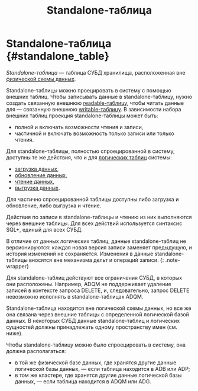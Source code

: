 ﻿---
layout: default
title: Standalone-таблица
nav_order: 6.5
parent: Основные понятия
grand_parent: Обзор понятий, компонентов и связей
has_children: false
has_toc: false
---

# Standalone-таблица {#standalone_table}

_Standalone-таблица_ — таблица СУБД хранилища, расположенная вне [физической схемы данных](../physical_schema/physical_schema.md).

Standalone-таблицы можно проецировать в систему с помощью внешних таблиц. Чтобы записывать данные в standalone-таблицу, нужно 
создать связанную внешнюю [readable-таблицу](../external_table/external_table.md#readable_table), чтобы читать данные для — 
связанную внешнюю [writable-таблицу](../external_table/external_table.md#writable_table).
В зависимости набора внешних таблиц проекция standalone-таблицы может быть:
* полной и включать возможности чтения и записи,
* частичной и включать возможность только записи или только чтения.

Для standalone-таблицы, полностью спроецированной в систему, доступны те же действия, что и для 
[логических таблиц](../logical_table/logical_table.md) системы:
* [загрузка данных](../../../working_with_system/data_upload/data_upload.md),
* [обновление данных](../../../working_with_system/data_update/data_update.md),
* [чтение данных](../../../working_with_system/data_reading/data_reading.md),
* [выгрузка данных](../../../working_with_system/data_download/data_download.md).

Для частично спроецированной таблицы доступны либо загрузка и обновление, либо выгрузка и чтение.

Действия по записи в standalone-таблицы и чтению из них выполняются через внешние таблицы. Для всех действий используется
синтаксис SQL+, единый для всех СУБД.

В отличие от данных логических таблиц, данные standalone-таблиц не версионируются: каждая новая версия записи заменяет
предыдущую, и история изменений не сохраняется. Изменения в данные standalone-таблицы вносятся вне механизма дельт и
операций записи.
{: .note-wrapper}

Для standalone-таблиц действуют все ограничения СУБД, в которых они расположены. Например, ADQM не поддерживает удаление
записей в контексте запроса DELETE, и, следовательно, запрос DELETE невозможно исполнять в standalone-таблицах ADQM.

Standalone-таблица находится вне логической схемы данных, но все же она связана через внешние таблицы с определенной
логической базой данных. В некоторых СУБД данные standalone-таблиц и логических сущностей должны принадлежать
одному пространству имен (см. ниже).

Чтобы standalone-таблицу можно было спроецировать в систему, она должна располагаться:
* в той же физической базе данных, где хранятся другие данные логической базы данных, — если таблица находится в ADB или ADP;
* в том же кластере, где хранятся другие данные логической базы данных, — если таблица находится в ADQM или ADG.